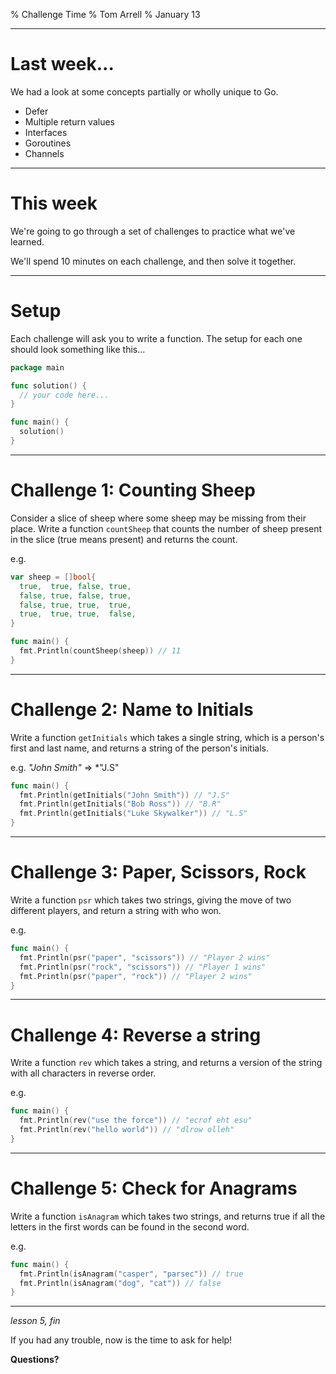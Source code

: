 % Challenge Time
% Tom Arrell
% January 13

---

# Last week...

We had a look at some concepts partially or wholly unique to Go.

- Defer
- Multiple return values
- Interfaces
- Goroutines
- Channels

---

# This week

We're going to go through a set of challenges to practice what we've learned.

We'll spend 10 minutes on each challenge, and then solve it together.

---

# Setup

Each challenge will ask you to write a function. The setup for each one should look something like this...

```go
package main

func solution() {
  // your code here...
}

func main() {
  solution()
}
```

---

# Challenge 1: Counting Sheep

Consider a slice of sheep where some sheep may be missing from their place. Write a function `countSheep` that counts the number of sheep present in the slice (true means present) and returns the count.

e.g.

```go
var sheep = []bool{
  true,  true, false, true,
  false, true, false, true,
  false, true, true,  true,
  true,  true, true,  false,
}

func main() {
  fmt.Println(countSheep(sheep)) // 11
}
```

---

# Challenge 2: Name to Initials

Write a function `getInitials` which takes a single string, which is a person's first and last name, and returns a string of the person's initials.

e.g. *"John Smith"* => *"J.S"

```go
func main() {
  fmt.Println(getInitials("John Smith")) // "J.S"
  fmt.Println(getInitials("Bob Ross")) // "B.R"
  fmt.Println(getInitials("Luke Skywalker")) // "L.S"
}
```

---

# Challenge 3: Paper, Scissors, Rock

Write a function `psr` which takes two strings, giving the move of two different players, and return a string with who won.

e.g.

```go
func main() {
  fmt.Println(psr("paper", "scissors")) // "Player 2 wins"
  fmt.Println(psr("rock", "scissors")) // "Player 1 wins"
  fmt.Println(psr("paper", "rock")) // "Player 2 wins"
}
```

---

# Challenge 4: Reverse a string

Write a function `rev` which takes a string, and returns a version of the string with all characters in reverse order.

e.g.

```go
func main() {
  fmt.Println(rev("use the force")) // "ecrof eht esu"
  fmt.Println(rev("hello world")) // "dlrow olleh"
}
```

---

# Challenge 5: Check for Anagrams

Write a function `isAnagram` which takes two strings, and returns true if all the letters in the first words can be found in the second word.

e.g.

```go
func main() {
  fmt.Println(isAnagram("casper", "parsec")) // true
  fmt.Println(isAnagram("dog", "cat")) // false
}
```

---

*lesson 5, fin*

If you had any trouble, now is the time to ask for help!

**Questions?**
